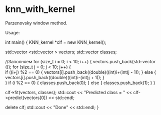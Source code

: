 # knn_with_kernel

Parzenovsky window method.


Usage:

int main() {
  KNN_kernel *clf = new KNN_kernel();

  std::vector <std::vector <double>> vectors;
  std::vector <int> classes;
  
  //Заполняем
  for (size_t i = 0; i < 10; i++) {
    vectors.push_back(std::vector <double>());
    for (size_t j = 0; j < 10; j++) {      
      if ((i+j) %2 == 0) {
	vectors[i].push_back((double)((int)i+(int)j - 1));
      } else {
	vectors[i].push_back((double)((int)i-(int)j + 1));
      }      
    }
    if (i %2 == 0) {
      classes.push_back(0);
    } else {
      classes.push_back(1);
    }
  }
 
  clf->fit(vectors, classes);
  std::cout << "Predicted class = " << clf->predict(vectors[0]) << std::endl;

  
  delete clf;
  std::cout << "Done" << std::endl;
}
